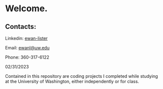 # Welcome.

## Contacts:

Linkedin: [ewan-lister](https://www.linkedin.com/in/ewan-lister/)

Email: ewanl@uw.edu

Phone: 360-317-6122

02/31/2023

Contained in this repository are coding projects I completed while studying at the University of Washington, either independently or for class.
